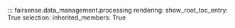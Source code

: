 ::: fairsense.data_management.processing
    rendering:
        show_root_toc_entry: True
    selection:
        inherited_members: True